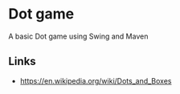 # Dot game
A basic Dot game using Swing and Maven

## Links
- https://en.wikipedia.org/wiki/Dots_and_Boxes
